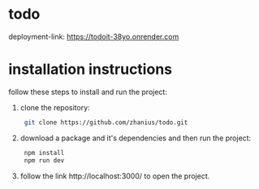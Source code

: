 # todo
deployment-link: https://todoit-38yo.onrender.com

# installation instructions
follow these steps to install and run the project:
1. clone the repository:
   ```bash
    git clone https://github.com/zhanius/todo.git
   ```
2. download a package and it's dependencies and then run the project:
   ```bash
    npm install
    npm run dev
   ```
3. follow the link http://localhost:3000/ to open the project.
